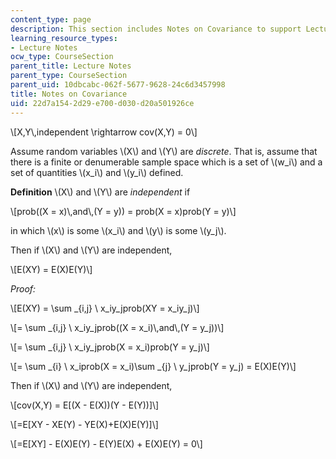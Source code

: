 ```yaml
---
content_type: page
description: This section includes Notes on Covariance to support Lectures 3-4.
learning_resource_types:
- Lecture Notes
ocw_type: CourseSection
parent_title: Lecture Notes
parent_type: CourseSection
parent_uid: 10dbcabc-062f-5677-9628-24c6d3457998
title: Notes on Covariance
uid: 22d7a154-2d29-e700-d030-d20a501926ce
---
```


\\\[X,Y\\,independent \\rightarrow cov(X,Y) = 0\\\]

Assume random variables \\(X\\) and \\(Y\\) are _discrete_. That is, assume that there is a finite or denumerable sample space which is a set of \\(w\_i\\) and a set of quantities \\(x\_i\\) and \\(y\_i\\) defined.

**Definition** \\(X\\) and \\(Y\\) are _independent_ if

\\\[prob((X = x)\\,and\\,(Y = y)) = prob(X = x)prob(Y = y)\\\]

in which \\(x\\) is some \\(x\_i\\) and \\(y\\) is some \\(y\_j\\).

Then if \\(X\\) and \\(Y\\) are independent,

\\\[E(XY) = E(X)E(Y)\\\]

_Proof:_

\\\[E(XY) = \\sum \_{i,j} \\ x\_iy\_jprob(XY = x\_iy\_j)\\\]

\\\[= \\sum \_{i,j} \\ x\_iy\_jprob((X = x\_i)\\,and\\,(Y = y\_j))\\\]

\\\[= \\sum \_{i,j} \\ x\_iy\_jprob(X = x\_i)prob(Y = y\_j)\\\]

\\\[= \\sum \_{i} \\ x\_iprob(X = x\_i)\\sum \_{j} \\ y\_jprob(Y = y\_j) = E(X)E(Y)\\\]

Then if \\(X\\) and \\(Y\\) are independent,

\\\[cov(X,Y) = E\[(X - E(X))(Y - E(Y))\]\\\]

\\\[=E\[XY - XE(Y) - YE(X)+E(X)E(Y)\]\\\]

\\\[=E\[XY\] - E(X)E(Y) - E(Y)E(X) + E(X)E(Y) = 0\\\]